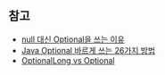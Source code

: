 ## 참고
- [null 대신 Optional을 쓰는 이유](https://www.daleseo.com/java8-optional-effective/)
- [Java Optional 바르게 쓰는 26가지 방법](https://dzone.com/articles/using-optional-correctly-is-not-optional)
- [OptionalLong vs Optional<Long>](https://dzone.com/articles/java-performance-notes-autoboxing-unboxing)
